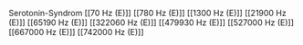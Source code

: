 Serotonin-Syndrom
[[70 Hz (E)]]
[[780 Hz (E)]]
[[1300 Hz (E)]]
[[21900 Hz (E)]]
[[65190 Hz (E)]]
[[322060 Hz (E)]]
[[479930 Hz (E)]]
[[527000 Hz (E)]]
[[667000 Hz (E)]]
[[742000 Hz (E)]]